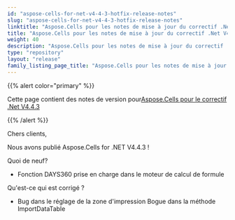 ```yaml
---
id: "aspose-cells-for-net-v4-4-3-hotfix-release-notes"
slug: "aspose-cells-for-net-v4-4-3-hotfix-release-notes"
linktitle: "Aspose.Cells pour les notes de mise à jour du correctif .Net V4.4.3"
title: "Aspose.Cells pour les notes de mise à jour du correctif .Net V4.4.3"
weight: 40
description: "Aspose.Cells pour les notes de mise à jour du correctif .Net V4.4.3 – the latest updates and fixes."
type: "repository"
layout: "release"
family_listing_page_title: "Aspose.Cells pour les notes de mise à jour du correctif .Net V4.4.3"
---
```

{{% alert color="primary" %}} 

 Cette page contient des notes de version pour[Aspose.Cells pour le correctif .Net V4.4.3](https://releases.aspose.com/cells/net/new-releases/aspose.cells-for-.net-v4.4.3-hotfix/)

{{% /alert %}} 

 Chers clients,

 Nous avons publié Aspose.Cells for .NET V4.4.3 !

 Quoi de neuf?

- Fonction DAYS360 prise en charge dans le moteur de calcul de formule

 Qu'est-ce qui est corrigé ?

- Bug dans le réglage de la zone d'impression
 Bogue dans la méthode ImportDataTable
